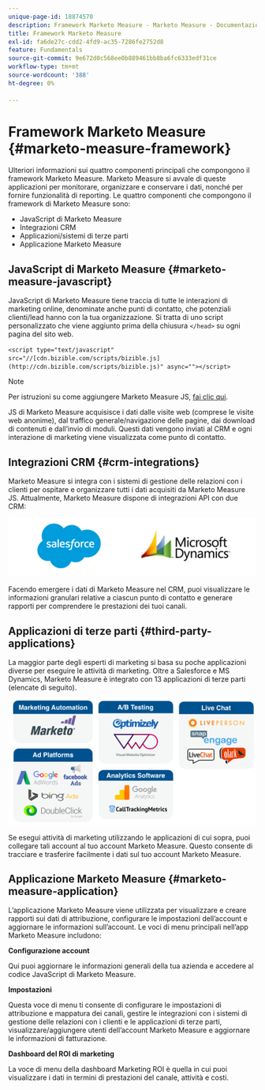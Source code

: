 ```yaml
---
unique-page-id: 18874570
description: Framework Marketo Measure - Marketo Measure - Documentazione del prodotto
title: Framework Marketo Measure
exl-id: fa6de27c-cdd2-4fd9-ac35-7286fe2752d8
feature: Fundamentals
source-git-commit: 9e672d0c568ee0b889461bb8ba6fc6333edf31ce
workflow-type: tm+mt
source-wordcount: '388'
ht-degree: 0%

---
```


# Framework Marketo Measure {#marketo-measure-framework}

Ulteriori informazioni sui quattro componenti principali che compongono il framework Marketo Measure. Marketo Measure si avvale di queste applicazioni per monitorare, organizzare e conservare i dati, nonché per fornire funzionalità di reporting. Le quattro componenti che compongono il framework di Marketo Measure sono:

* JavaScript di Marketo Measure
* Integrazioni CRM
* Applicazioni/sistemi di terze parti
* Applicazione Marketo Measure

## JavaScript di Marketo Measure {#marketo-measure-javascript}

JavaScript di Marketo Measure tiene traccia di tutte le interazioni di marketing online, denominate anche punti di contatto, che potenziali clienti/lead hanno con la tua organizzazione. Si tratta di uno script personalizzato che viene aggiunto prima della chiusura `</head>` su ogni pagina del sito web.

`<script type="text/javascript" src="//[cdn.bizible.com/scripts/bizible.js](http://cdn.bizible.com/scripts/bizible.js)" async=""></script>`

>[!NOTE]
>
>Per istruzioni su come aggiungere Marketo Measure JS, [fai clic qui](/help/marketo-measure-tracking/setting-up-tracking/adding-marketo-measure-script.md).

JS di Marketo Measure acquisisce i dati dalle visite web (comprese le visite web anonime), dal traffico generale/navigazione delle pagine, dai download di contenuti e dall’invio di moduli. Questi dati vengono inviati al CRM e ogni interazione di marketing viene visualizzata come punto di contatto.

## Integrazioni CRM {#crm-integrations}

Marketo Measure si integra con i sistemi di gestione delle relazioni con i clienti per ospitare e organizzare tutti i dati acquisiti da Marketo Measure JS. Attualmente, Marketo Measure dispone di integrazioni API con due CRM:

![](assets/1-2.png)

Facendo emergere i dati di Marketo Measure nel CRM, puoi visualizzare le informazioni granulari relative a ciascun punto di contatto e generare rapporti per comprendere le prestazioni dei tuoi canali.

## Applicazioni di terze parti {#third-party-applications}

La maggior parte degli esperti di marketing si basa su poche applicazioni diverse per eseguire le attività di marketing. Oltre a Salesforce e MS Dynamics, Marketo Measure è integrato con 13 applicazioni di terze parti (elencate di seguito).

![](assets/2-1.png)

Se esegui attività di marketing utilizzando le applicazioni di cui sopra, puoi collegare tali account al tuo account Marketo Measure. Questo consente di tracciare e trasferire facilmente i dati sul tuo account Marketo Measure.

## Applicazione Marketo Measure {#marketo-measure-application}

L’applicazione Marketo Measure viene utilizzata per visualizzare e creare rapporti sui dati di attribuzione, configurare le impostazioni dell’account e aggiornare le informazioni sull’account. Le voci di menu principali nell’app Marketo Measure includono:

**Configurazione account**

Qui puoi aggiornare le informazioni generali della tua azienda e accedere al codice JavaScript di Marketo Measure.

**Impostazioni**

Questa voce di menu ti consente di configurare le impostazioni di attribuzione e mappatura dei canali, gestire le integrazioni con i sistemi di gestione delle relazioni con i clienti e le applicazioni di terze parti, visualizzare/aggiungere utenti dell’account Marketo Measure e aggiornare le informazioni di fatturazione.

**Dashboard del ROI di marketing**

La voce di menu della dashboard Marketing ROI è quella in cui puoi visualizzare i dati in termini di prestazioni del canale, attività e costi.

